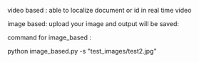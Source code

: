 video based :
able to localize document or id in real time video


image based:
upload your image and output will be saved:

command for image_based : 

python image_based.py -s "test_images/test2.jpg"
